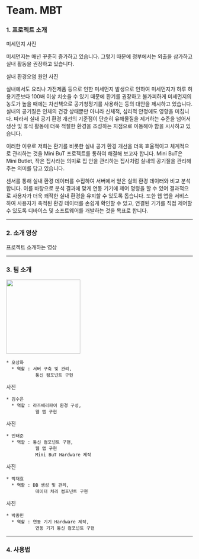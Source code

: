 # Team. MBT

### 1. 프로젝트 소개

미세먼지 사진

 미세먼지는 매년 꾸준히 증가하고 있습니다. 그렇기 때문에 정부에서는 외출을 삼가하고 실내 활동을 권장하고 있습니다.
 
 실내 환경오염 원인 사진
 
 실내에서도 요리나 가전제품 등으로 인한 미세먼지 발생으로 인하여 미세먼지가 하루 허용기준보다 100배 이상 치솟을 수 있기 때문에 환기를 권장하고 불가피하게 미세먼지의 농도가 높을 때에는 차선책으로 공기청정기를 사용하는 등의 대안을 제시하고 있습니다.
실내의 공기질은 인체의 건강 상태뿐만 아니라 신체적, 심리적 안정에도 영향을 미칩니다.
따라서 실내 공기 환경 개선의 기준점이 단순히 유해물질을 제거하는 수준을 넘어서 생산 및 휴식 활동에 더욱 적절한 환경을 조성하는 지점으로 이동해야 함을 시사하고 있습니다.

이러한 이유로 저희는 환기를 비롯한 실내 공기 환경 개선을 더욱 효율적이고 체계적으로 관리하는 것을  Mini BuT 프로젝트를 통하여 해결해 보고자 합니다.
Mini BuT은 Mini Butlet, 작은 집사라는 의미로 집 안을 관리하는 집사처럼 실내의 공기질을 관리해주는 의미를 담고 있습니다.

 센서를 통해 실내 환경 데이터를 수집하여 서버에서 얻은 실외 환경 데이터와 비교 분석합니다. 이를 바탕으로 분석 결과에 맞게 연동 기기에 제어 명령을 할 수 있어 결과적으로 사용자가 더욱 쾌적한 실내 환경을 유지할 수 있도록 돕습니다.
 또한 웹 앱을 서비스하여 사용자가 축적된 환경 데이터를 손쉽게 확인할 수 있고, 연결된 기기를 직접 제어할 수 있도록 디바이스 및 소프트웨어를 개발하는 것을 목표로 합니다.

- - -

### 2. 소개 영상

프로젝트 소개하는 영상

- - -

### 3. 팀 소개

<img src="https://i.imgur.com/vhQIome.jpg" width="200px">

```
* 오상화
  * 역할 : 서버 구축 및 관리,
           통신 컴포넌트 구현
```

사진
```
* 김수은
  * 역할 : 라즈베리파이 환경 구성,
           웹 앱 구현
```

사진
```
* 민태준
  * 역할 : 통신 컴포넌트 구현,
           웹 앱 구현
           Mini BuT Hardware 제작
```

사진
```
* 박재효
  * 역할 : DB 생성 및 관리,
           데이터 처리 컴포넌트 구현
```

사진
```
* 박종민
  * 역할 : 연동 기기 Hardware 제작,
           연동 기기 통신 컴포넌트 구현
```

- - -

### 4. 사용법





